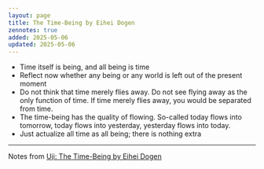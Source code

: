 ```yaml
---
layout: page
title: The Time-Being by Eihei Dogen
zennotes: true
added: 2025-05-06
updated: 2025-05-06
---
```


- Time itself is being, and all being is time
- Reflect now whether any being or any world is left out of the present moment 
- Do not think that time merely flies away. Do not see flying away as the only function of time. If time merely flies away, you would be separated from time.
- The time-being has the quality of flowing. So-called today flows into tomorrow, today flows into yesterday, yesterday flows into today.
- Just actualize all time as all being; there is nothing extra

---

Notes from [ Uji: The Time-Being by Eihei Dogen](https://www.thezensite.com/ZenTeachings/Dogen_Teachings/Uji_Welch.htm)

